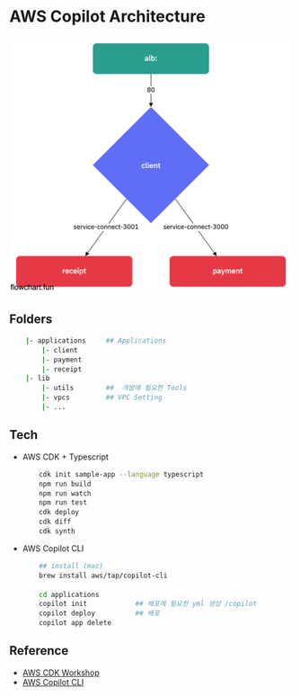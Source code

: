 # AWS Copilot Architecture

![architecture](./architecture.png)

## Folders 

```sh
    |- applications     ## Applications 
        |- client
        |- payment  
        |- receipt
    |- lib
        |- utils        ##  개발에 필요한 Tools
        |- vpcs         ## VPC Setting
        |- ...
```

## Tech

- AWS CDK + Typescript

    ```sh
        cdk init sample-app --language typescript
        npm run build
        npm run watch
        npm run test
        cdk deploy
        cdk diff
        cdk synth
    ```

- AWS Copilot CLI

    ```sh
        ## install (mac)
        brew install aws/tap/copilot-cli

        cd applications
        copilot init            ## 배포에 필요한 yml 생성 /copilot
        copilot deploy          ## 배포
        copilot app delete      
    ```

## Reference

- <a href="https://cdkworkshop.com/20-typescript/20-create-project/300-structure.html"> AWS CDK Workshop </a>
- <a href="https://aws.github.io/copilot-cli/docs/getting-started/install/"> AWS Copilot CLI </a>
